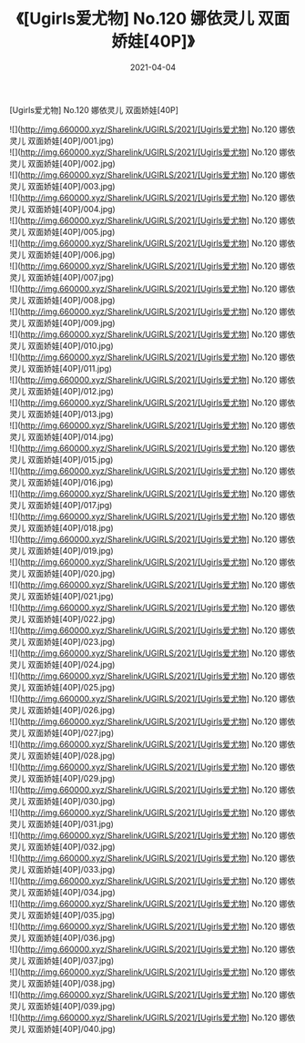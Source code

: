 ﻿---
layout: post
title:  《[Ugirls爱尤物] No.120 娜依灵儿 双面娇娃[40P]》
date:   2021-04-04
img: http://img.660000.xyz/Sharelink/UGIRLS/2021/[Ugirls爱尤物] No.120 娜依灵儿 双面娇娃[40P]/000.jpg
categories: [美女, 清纯, 唯美]
---

[Ugirls爱尤物] No.120 娜依灵儿 双面娇娃[40P]

  ![](http://img.660000.xyz/Sharelink/UGIRLS/2021/[Ugirls爱尤物] No.120 娜依灵儿 双面娇娃[40P]/001.jpg) <br> ![](http://img.660000.xyz/Sharelink/UGIRLS/2021/[Ugirls爱尤物] No.120 娜依灵儿 双面娇娃[40P]/002.jpg) <br> ![](http://img.660000.xyz/Sharelink/UGIRLS/2021/[Ugirls爱尤物] No.120 娜依灵儿 双面娇娃[40P]/003.jpg) <br> ![](http://img.660000.xyz/Sharelink/UGIRLS/2021/[Ugirls爱尤物] No.120 娜依灵儿 双面娇娃[40P]/004.jpg) <br> ![](http://img.660000.xyz/Sharelink/UGIRLS/2021/[Ugirls爱尤物] No.120 娜依灵儿 双面娇娃[40P]/005.jpg) <br> ![](http://img.660000.xyz/Sharelink/UGIRLS/2021/[Ugirls爱尤物] No.120 娜依灵儿 双面娇娃[40P]/006.jpg) <br> ![](http://img.660000.xyz/Sharelink/UGIRLS/2021/[Ugirls爱尤物] No.120 娜依灵儿 双面娇娃[40P]/007.jpg) <br> ![](http://img.660000.xyz/Sharelink/UGIRLS/2021/[Ugirls爱尤物] No.120 娜依灵儿 双面娇娃[40P]/008.jpg) <br> ![](http://img.660000.xyz/Sharelink/UGIRLS/2021/[Ugirls爱尤物] No.120 娜依灵儿 双面娇娃[40P]/009.jpg) <br> ![](http://img.660000.xyz/Sharelink/UGIRLS/2021/[Ugirls爱尤物] No.120 娜依灵儿 双面娇娃[40P]/010.jpg) <br> ![](http://img.660000.xyz/Sharelink/UGIRLS/2021/[Ugirls爱尤物] No.120 娜依灵儿 双面娇娃[40P]/011.jpg) <br> ![](http://img.660000.xyz/Sharelink/UGIRLS/2021/[Ugirls爱尤物] No.120 娜依灵儿 双面娇娃[40P]/012.jpg) <br> ![](http://img.660000.xyz/Sharelink/UGIRLS/2021/[Ugirls爱尤物] No.120 娜依灵儿 双面娇娃[40P]/013.jpg) <br> ![](http://img.660000.xyz/Sharelink/UGIRLS/2021/[Ugirls爱尤物] No.120 娜依灵儿 双面娇娃[40P]/014.jpg) <br> ![](http://img.660000.xyz/Sharelink/UGIRLS/2021/[Ugirls爱尤物] No.120 娜依灵儿 双面娇娃[40P]/015.jpg) <br> ![](http://img.660000.xyz/Sharelink/UGIRLS/2021/[Ugirls爱尤物] No.120 娜依灵儿 双面娇娃[40P]/016.jpg) <br> ![](http://img.660000.xyz/Sharelink/UGIRLS/2021/[Ugirls爱尤物] No.120 娜依灵儿 双面娇娃[40P]/017.jpg) <br> ![](http://img.660000.xyz/Sharelink/UGIRLS/2021/[Ugirls爱尤物] No.120 娜依灵儿 双面娇娃[40P]/018.jpg) <br> ![](http://img.660000.xyz/Sharelink/UGIRLS/2021/[Ugirls爱尤物] No.120 娜依灵儿 双面娇娃[40P]/019.jpg) <br> ![](http://img.660000.xyz/Sharelink/UGIRLS/2021/[Ugirls爱尤物] No.120 娜依灵儿 双面娇娃[40P]/020.jpg) <br> ![](http://img.660000.xyz/Sharelink/UGIRLS/2021/[Ugirls爱尤物] No.120 娜依灵儿 双面娇娃[40P]/021.jpg) <br> ![](http://img.660000.xyz/Sharelink/UGIRLS/2021/[Ugirls爱尤物] No.120 娜依灵儿 双面娇娃[40P]/022.jpg) <br> ![](http://img.660000.xyz/Sharelink/UGIRLS/2021/[Ugirls爱尤物] No.120 娜依灵儿 双面娇娃[40P]/023.jpg) <br> ![](http://img.660000.xyz/Sharelink/UGIRLS/2021/[Ugirls爱尤物] No.120 娜依灵儿 双面娇娃[40P]/024.jpg) <br> ![](http://img.660000.xyz/Sharelink/UGIRLS/2021/[Ugirls爱尤物] No.120 娜依灵儿 双面娇娃[40P]/025.jpg) <br> ![](http://img.660000.xyz/Sharelink/UGIRLS/2021/[Ugirls爱尤物] No.120 娜依灵儿 双面娇娃[40P]/026.jpg) <br> ![](http://img.660000.xyz/Sharelink/UGIRLS/2021/[Ugirls爱尤物] No.120 娜依灵儿 双面娇娃[40P]/027.jpg) <br> ![](http://img.660000.xyz/Sharelink/UGIRLS/2021/[Ugirls爱尤物] No.120 娜依灵儿 双面娇娃[40P]/028.jpg) <br> ![](http://img.660000.xyz/Sharelink/UGIRLS/2021/[Ugirls爱尤物] No.120 娜依灵儿 双面娇娃[40P]/029.jpg) <br> ![](http://img.660000.xyz/Sharelink/UGIRLS/2021/[Ugirls爱尤物] No.120 娜依灵儿 双面娇娃[40P]/030.jpg) <br> ![](http://img.660000.xyz/Sharelink/UGIRLS/2021/[Ugirls爱尤物] No.120 娜依灵儿 双面娇娃[40P]/031.jpg) <br> ![](http://img.660000.xyz/Sharelink/UGIRLS/2021/[Ugirls爱尤物] No.120 娜依灵儿 双面娇娃[40P]/032.jpg) <br> ![](http://img.660000.xyz/Sharelink/UGIRLS/2021/[Ugirls爱尤物] No.120 娜依灵儿 双面娇娃[40P]/033.jpg) <br> ![](http://img.660000.xyz/Sharelink/UGIRLS/2021/[Ugirls爱尤物] No.120 娜依灵儿 双面娇娃[40P]/034.jpg) <br> ![](http://img.660000.xyz/Sharelink/UGIRLS/2021/[Ugirls爱尤物] No.120 娜依灵儿 双面娇娃[40P]/035.jpg) <br> ![](http://img.660000.xyz/Sharelink/UGIRLS/2021/[Ugirls爱尤物] No.120 娜依灵儿 双面娇娃[40P]/036.jpg) <br> ![](http://img.660000.xyz/Sharelink/UGIRLS/2021/[Ugirls爱尤物] No.120 娜依灵儿 双面娇娃[40P]/037.jpg) <br> ![](http://img.660000.xyz/Sharelink/UGIRLS/2021/[Ugirls爱尤物] No.120 娜依灵儿 双面娇娃[40P]/038.jpg) <br> ![](http://img.660000.xyz/Sharelink/UGIRLS/2021/[Ugirls爱尤物] No.120 娜依灵儿 双面娇娃[40P]/039.jpg) <br> ![](http://img.660000.xyz/Sharelink/UGIRLS/2021/[Ugirls爱尤物] No.120 娜依灵儿 双面娇娃[40P]/040.jpg) <br>